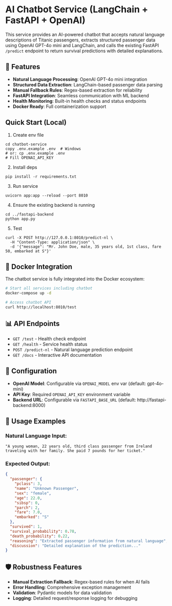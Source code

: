# AI Chatbot Service (LangChain + FastAPI + OpenAI)

This service provides an AI-powered chatbot that accepts natural language descriptions of Titanic passengers, extracts structured passenger data using OpenAI GPT-4o mini and LangChain, and calls the existing FastAPI `/predict` endpoint to return survival predictions with detailed explanations.

## 🚀 Features

- **Natural Language Processing**: OpenAI GPT-4o mini integration
- **Structured Data Extraction**: LangChain-based passenger data parsing
- **Manual Fallback Rules**: Regex-based extraction for reliability
- **FastAPI Integration**: Seamless communication with ML backend
- **Health Monitoring**: Built-in health checks and status endpoints
- **Docker Ready**: Full containerization support

## Quick Start (Local)

1. Create env file
```
cd chatbot-service
copy .env.example .env  # Windows
# or: cp .env.example .env
# Fill OPENAI_API_KEY
```

2. Install deps
```
pip install -r requirements.txt
```

3. Run service
```
uvicorn app:app --reload --port 8010
```

4. Ensure the existing backend is running
```
cd ../fastapi-backend
python app.py
```

5. Test
```
curl -X POST http://127.0.0.1:8010/predict-nl \
  -H "Content-Type: application/json" \
  -d '{"message": "Mr. John Doe, male, 35 years old, 1st class, fare 50, embarked at S"}'
```

## 🐳 Docker Integration

The chatbot service is fully integrated into the Docker ecosystem:

```bash
# Start all services including chatbot
docker-compose up -d

# Access chatbot API
curl http://localhost:8010/test
```

## 📊 API Endpoints

- `GET /test` - Health check endpoint
- `GET /health` - Service health status
- `POST /predict-nl` - Natural language prediction endpoint
- `GET /docs` - Interactive API documentation

## 🔧 Configuration

- **OpenAI Model**: Configurable via `OPENAI_MODEL` env var (default: gpt-4o-mini)
- **API Key**: Required `OPENAI_API_KEY` environment variable
- **Backend URL**: Configurable via `FASTAPI_BASE_URL` (default: http://fastapi-backend:8000)

## 🎯 Usage Examples

### Natural Language Input:
```
"A young woman, 22 years old, third class passenger from Ireland traveling with her family. She paid 7 pounds for her ticket."
```

### Expected Output:
```json
{
  "passenger": {
    "pclass": 3,
    "name": "Unknown Passenger",
    "sex": "female",
    "age": 22.0,
    "sibsp": 0,
    "parch": 2,
    "fare": 7.0,
    "embarked": "S"
  },
  "survived": 1,
  "survival_probability": 0.78,
  "death_probability": 0.22,
  "reasoning": "Extracted passenger information from natural language",
  "discussion": "Detailed explanation of the prediction..."
}
```

## 🛡️ Robustness Features

- **Manual Extraction Fallback**: Regex-based rules for when AI fails
- **Error Handling**: Comprehensive exception management
- **Validation**: Pydantic models for data validation
- **Logging**: Detailed request/response logging for debugging
